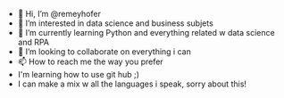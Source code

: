 - 👋 Hi, I’m @remeyhofer
- 👀 I’m interested in data science and business subjets
- 🌱 I’m currently learning Python and everything related w data science and RPA
- 💞️ I’m looking to collaborate on everything i can
- 📫 How to reach me the way you prefer
- I'm learning how to use git hub ;)
- I can make a mix w all the languages i speak, sorry about this!

<!---
remeyhofer/remeyhofer is a ✨ special ✨ repository because its `README.md` (this file) appears on your GitHub profile.
You can click the Preview link to take a look at your changes.
--->
